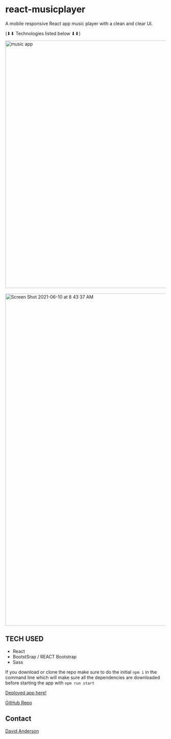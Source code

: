 # react-musicplayer
A mobile responsive React app music player with a clean and clear UI.

(⬇⬇  Technologies listed below  ⬇⬇)


<img width="776" alt="music app" src="https://user-images.githubusercontent.com/42220778/121536010-4b5d9b00-c9c8-11eb-8455-247afbdec791.png">
<br>
<br>

<img width="1041" alt="Screen Shot 2021-06-10 at 8 43 37 AM" src="https://user-images.githubusercontent.com/42220778/121536201-7942df80-c9c8-11eb-9939-9e18696f57e3.png">


## TECH USED

- React
- BootstSrap / REACT Bootstrap
- Sass


If you download or clone the repo make sure to do the initial `npm i` in the command line which will make sure all the dependencies are downloaded before starting the app with `npm run start`
<br>

[Deployed app here!](https://davidanderson.herokuapp.com/)

[GitHub Repo](https://github.com/Davidanderson76/react-musicplayer)

## Contact

[ David Anderson ](https://davidanderson76.github.io/DavidAnderson/)

